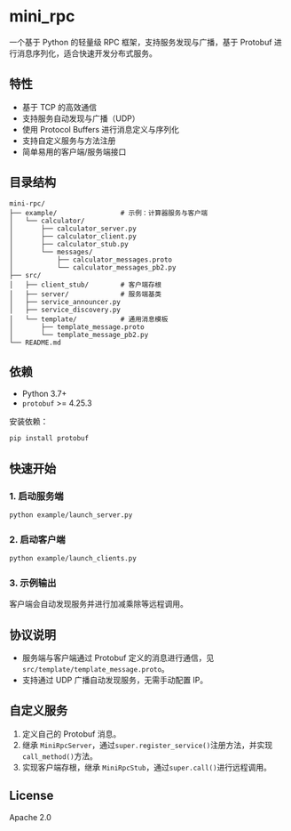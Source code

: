 # mini_rpc

一个基于 Python 的轻量级 RPC 框架，支持服务发现与广播，基于 Protobuf 进行消息序列化，适合快速开发分布式服务。

## 特性

- 基于 TCP 的高效通信
- 支持服务自动发现与广播（UDP）
- 使用 Protocol Buffers 进行消息定义与序列化
- 支持自定义服务与方法注册
- 简单易用的客户端/服务端接口

## 目录结构

```
mini-rpc/
├── example/                # 示例：计算器服务与客户端
│   └── calculator/
│       ├── calculator_server.py
│       ├── calculator_client.py
│       ├── calculator_stub.py
│       └── messages/
│           ├── calculator_messages.proto
│           └── calculator_messages_pb2.py
├── src/
│   ├── client_stub/        # 客户端存根
│   ├── server/             # 服务端基类
│   ├── service_announcer.py
│   ├── service_discovery.py
│   └── template/           # 通用消息模板
│       ├── template_message.proto
│       └── template_message_pb2.py
└── README.md
```

## 依赖

- Python 3.7+
- `protobuf` >= 4.25.3

安装依赖：
```bash
pip install protobuf
```

## 快速开始

### 1. 启动服务端

```bash
python example/launch_server.py
```

### 2. 启动客户端

```bash
python example/launch_clients.py
```

### 3. 示例输出

客户端会自动发现服务并进行加减乘除等远程调用。

## 协议说明

- 服务端与客户端通过 Protobuf 定义的消息进行通信，见 `src/template/template_message.proto`。
- 支持通过 UDP 广播自动发现服务，无需手动配置 IP。

## 自定义服务

1. 定义自己的 Protobuf 消息。
2. 继承 `MiniRpcServer`，通过`super.register_service()`注册方法，并实现`call_method()`方法。
3. 实现客户端存根，继承 `MiniRpcStub`，通过`super.call()`进行远程调用。

## License

Apache 2.0